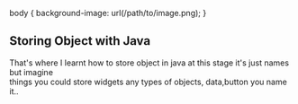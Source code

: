<!DOCTYPE html>
<html>
<head>

body {  background-image: url(/path/to/image.png); }

</head>
<body>

<h2>Storing Object with Java</h2>

<div>
That's where I learnt how to store object in java at this stage it's just names but imagine<br>
things you could store widgets any types of objects, data,button you name it..
</div>

</body>
</html>
